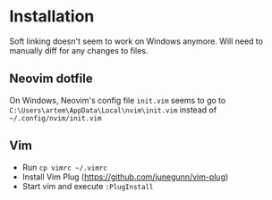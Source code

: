 # Installation

Soft linking doesn't seem to work on Windows anymore. Will need to manually diff for any changes to files.

## Neovim dotfile 

On Windows, Neovim's config file `init.vim` seems to go to `C:\Users\artem\AppData\Local\nvim\init.vim` instead of `~/.config/nvim/init.vim`

## Vim
* Run `cp vimrc ~/.vimrc`
* Install Vim Plug (https://github.com/junegunn/vim-plug)
* Start vim and execute `:PlugInstall`
